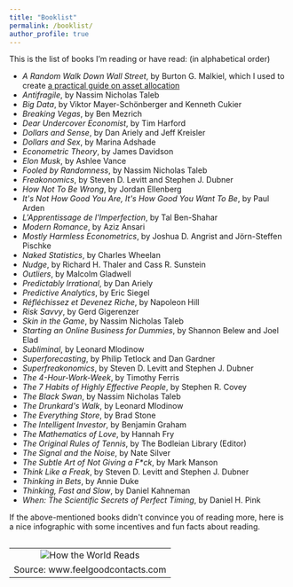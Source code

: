 ```yaml
---
title: "Booklist"
permalink: /booklist/
author_profile: true
---
```

  
  This is the list of books I’m reading or have read: (in alphabetical order)
  
  <ul>
  <li><i>A Random Walk Down Wall Street</i>, by Burton G. Malkiel, which I used to create <a href="https://antoinesoetewey.shinyapps.io/optimal_asset_allocation_shiny_app/" target="_blank">a practical guide on asset allocation</a></li>
  <li><i>Antifragile</i>, by Nassim Nicholas Taleb</li>
  <li><i>Big Data</i>, by Viktor Mayer-Schönberger and Kenneth Cukier</li>
  <li><i>Breaking Vegas</i>, by Ben Mezrich</li>
  <li><i>Dear Undercover Economist</i>, by Tim Harford</li>
  <li><i>Dollars and Sense</i>, by Dan Ariely and Jeff Kreisler</li>
  <li><i>Dollars and Sex</i>, by Marina Adshade</li>
  <li><i>Econometric Theory</i>, by James Davidson</li>
  <li><i>Elon Musk</i>, by Ashlee Vance</li>
  <li><i>Fooled by Randomness</i>, by Nassim Nicholas Taleb</li>
<li><i>Freakonomics</i>, by Steven D. Levitt and Stephen J. Dubner</li>
<li><i>How Not To Be Wrong</i>, by Jordan Ellenberg</li>
<li><i>It's Not How Good You Are, It's How Good You Want To Be</i>, by Paul Arden</li>
<li><i>L'Apprentissage de l'Imperfection</i>, by Tal Ben-Shahar</li>
<li><i>Modern Romance</i>, by Aziz Ansari</li>
<li><i>Mostly Harmless Econometrics</i>, by Joshua D. Angrist and Jörn-Steffen Pischke</li>
 <li><i>Naked Statistics</i>, by Charles Wheelan</li>
  <li><i>Nudge</i>, by Richard H. Thaler and Cass R. Sunstein</li>
  <li><i>Outliers</i>, by Malcolm Gladwell</li>
  <li><i>Predictably Irrational</i>, by Dan Ariely</li>
  <li><i>Predictive Analytics</i>, by Eric Siegel</li>
  <li><i>Réfléchissez et Devenez Riche</i>, by Napoleon Hill</li>
  <li><i>Risk Savvy</i>, by Gerd Gigerenzer</li>
  <li><i>Skin in the Game</i>, by Nassim Nicholas Taleb</li>
  <li><i>Starting an Online Business for Dummies</i>, by Shannon Belew and Joel Elad</li>
  <li><i>Subliminal</i>, by Leonard Mlodinow</li>
  <li><i>Superforecasting</i>, by Philip Tetlock and Dan Gardner</li>
  <li><i>Superfreakonomics</i>, by Steven D. Levitt and Stephen J. Dubner</li>
  <li><i>The 4-Hour-Work-Week</i>, by Timothy Ferris</li>
  <li><i>The 7 Habits of Highly Effective People</i>, by Stephen R. Covey</li>
  <li><i>The Black Swan</i>, by Nassim Nicholas Taleb</li>
  <li><i>The Drunkard's Walk</i>, by Leonard Mlodinow</li>
  <li><i>The Everything Store</i>, by Brad Stone</li>
  <li><i>The Intelligent Investor</i>, by Benjamin Graham</li>
  <li><i>The Mathematics of Love</i>, by Hannah Fry</li>
  <li><i>The Original Rules of Tennis</i>, by The Bodleian Library (Editor)</li>
  <li><i>The Signal and the Noise</i>, by Nate Silver</li>
  <li><i>The Subtle Art of Not Giving a F*ck</i>, by Mark Manson</li>
  <li><i>Think Like a Freak</i>, by Steven D. Levitt and Stephen J. Dubner</li>
  <li><i>Thinking in Bets</i>, by Annie Duke</li>
  <li><i>Thinking, Fast and Slow</i>, by Daniel Kahneman</li>
  <li><i>When: The Scientific Secrets of Perfect Timing</i>, by Daniel H. Pink</li>
  </ul>
  
  If the above-mentioned books didn't convince you of reading more, here is a nice infographic with some incentives and fun facts about reading.
  
  <table cellpadding="0" cellspacing="0" class="tr-caption-container" style="float: left; margin-right: 1em; text-align: center;"><tbody>
  <tr><td style="text-align: center;"><img alt="How the World Reads" border="0" src="https://feelgoodcontacts.com/blog/blogimages/read1592016.jpg" title="How the World Reads" /></td></tr>
  <tr><td class="tr-caption" style="text-align: center;">Source: www.feelgoodcontacts.com</td></tr>
  </tbody></table>
